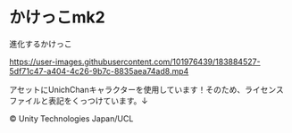 # かけっこmk2
進化するかけっこ


https://user-images.githubusercontent.com/101976439/183884527-5df71c47-a404-4c26-9b7c-8835aea74ad8.mp4


アセットにUnichChanキャラクターを使用しています！そのため、ライセンスファイルと表記をくっつけています。↓

© Unity Technologies Japan/UCL
